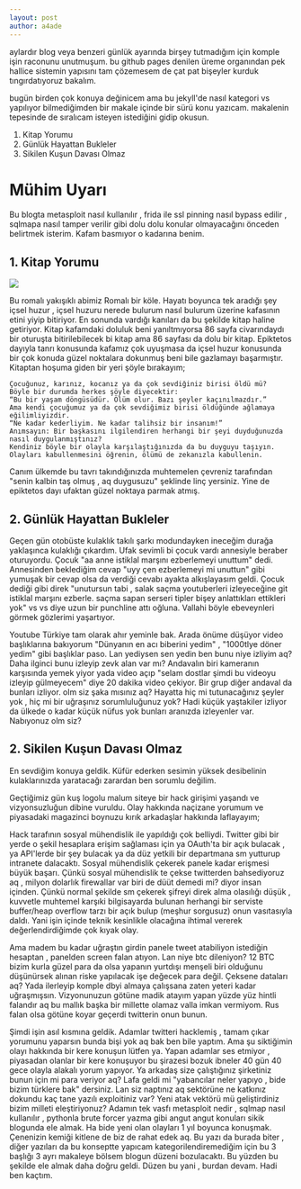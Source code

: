 ```yaml
---
layout: post
author: a4ade
---
```

aylardır blog veya benzeri günlük ayarında birşey tutmadığım için komple işin raconunu unutmuşum. bu github pages denilen üreme organından pek hallice sistemin yapısını tam çözemesem de çat pat bişeyler kurduk tıngırdatıyoruz bakalım.

bugün birden çok konuya değinicem ama bu jekyll'de nasıl kategori vs yapılıyor bilmediğimden bir makale içinde bir sürü konu yazıcam. makalenin tepesinde de sıralıcam isteyen istediğini gidip okusun. 


1. Kitap Yorumu
2. Günlük Hayattan Bukleler
3. Sikilen Kuşun Davası Olmaz

# Mühim Uyarı
Bu blogta metasploit nasıl kullanılır , frida ile ssl pinning nasıl bypass edilir , sqlmapa nasıl tamper verilir gibi dolu dolu konular olmayacağını önceden belirtmek isterim. Kafam basmıyor o kadarına benim.

## 1. Kitap Yorumu
![](https://i.hizliresim.com/wiBPSc.jpg)

Bu romalı yakışıklı abimiz Romalı bir köle. Hayatı boyunca tek aradığı şey içsel huzur , içsel huzuru nerede bulurum nasıl bulurum üzerine kafasının etini yiyip bitiriyor. En sonunda vardığı kanıları da bu şekilde kitap haline getiriyor. Kitap kafamdaki doluluk beni yanıltmıyorsa 86 sayfa civarındaydı bir oturuşta bitirilebilecek bi kitap ama 86 sayfası da dolu bir kitap. Epiktetos dayıyla tanrı konusunda kafamız çok uyuşmasa da içsel huzur konusunda bir çok konuda güzel noktalara dokunmuş beni bile gazlamayı başarmıştır. Kitaptan hoşuma giden bir yeri şöyle bırakayım;

```
Çocuğunuz, karınız, kocanız ya da çok sevdiğiniz birisi öldü mü? 
Böyle bir durumda herkes şöyle diyecektir:
“Bu bir yaşam döngüsüdür. Ölüm olur. Bazı şeyler kaçınılmazdır.”
Ama kendi çocuğumuz ya da çok sevdiğimiz birisi öldüğünde ağlamaya eğilimliyizdir.
“Ne kadar kederliyim. Ne kadar talihsiz bir insanım!”
Anımsayın: Bir başkasını ilgilendiren herhangi bir şeyi duyduğunuzda nasıl duygulanmıştınız?
Kendiniz böyle bir olayla karşılaştığınızda da bu duyguyu taşıyın.
Olayları kabullenmesini öğrenin, ölümü de zekanızla kabullenin.
```

Canım ülkemde bu tavrı takındığınızda muhtemelen çevreniz tarafından "senin kalbin taş olmuş , aq duygusuzu" şeklinde linç yersiniz. Yine de epiktetos dayı ufaktan güzel noktaya parmak atmış.

## 2. Günlük Hayattan Bukleler

Geçen gün otobüste kulaklık takılı şarkı modundayken ineceğim durağa yaklaşınca kulaklığı çıkardım. Ufak sevimli bi çocuk vardı annesiyle beraber oturuyordu. Çocuk "aa anne istiklal marşını ezberlemeyi unuttum" dedi. Annesinden beklediğim cevap "uyy çen ezberlemeyi mi unuttun" gibi yumuşak bir cevap olsa da verdiği cevabı ayakta alkışlayasım geldi. Çocuk dediği gibi direk "unutursun tabi , salak saçma youtuberleri izleyeceğine git istiklal marşını ezberle. saçma sapan serseri tipler bişey anlattıkları ettikleri yok" vs vs diye uzun bir punchline attı oğluna. Vallahi böyle ebeveynleri görmek gözlerimi yaşartıyor.

Youtube Türkiye tam olarak ahır yeminle bak. Arada önüme düşüyor video başlıklarına bakıyorum "Dünyanın en acı biberini yedim" , "1000tlye döner yedim" gibi başlıklar paso. Lan yediysen sen yedin ben bunu niye izliyim aq? Daha ilginci bunu izleyip zevk alan var mı? Andavalın biri kameranın karşısında yemek yiyor yada video açıp "selam dostlar şimdi bu videoyu izleyip gülmeyecem" diye 20 dakika video çekiyor. Bir grup diğer andaval da bunları izliyor. olm siz şaka mısınız aq? Hayatta hiç mi tutunacağınız şeyler yok , hiç mi bir uğraşınız sorumluluğunuz yok? Hadi küçük yaştakiler izliyor da ülkede o kadar küçük nüfus yok bunları aranızda izleyenler var. Nabıyonuz olm siz? 

## 2. Sikilen Kuşun Davası Olmaz

En sevdiğim konuya geldik. Küfür ederken sesimin yüksek desibelinin kulaklarınızda yaratacağı zarardan ben sorumlu değilim.

Geçtiğimiz gün kuş logolu malum siteye bir hack girişimi yaşandı ve vizyonsuzluğun dibine vuruldu. Olay hakkında naçizane yorumum ve piyasadaki magazinci boynuzu kırık arkadaşlar hakkında laflayayım;

Hack tarafının sosyal mühendislik ile yapıldığı çok belliydi. Twitter gibi bir yerde o şekil hesaplara erişim sağlaması için ya OAuth'ta bir açık bulacak , ya API'lerde bir şey bulacak ya da düz yetkili bir departmana sm yutturup intranete dalacaktı. Sosyal mühendislik çekerek panele kadar erişmesi büyük başarı. Çünkü sosyal mühendislik te çekse twitterden bahsediyoruz aq , milyon dolarlık firewallar var biri de düüt demedi mi? diyor insan içinden. Çünkü normal şekilde sm çekerek şifreyi direk alma olasılığı düşük , kuvvetle muhtemel karşıki bilgisayarda bulunan herhangi bir serviste buffer/heap overflow tarzı bir açık bulup (meşhur sorgusuz) onun vasıtasıyla daldı. Yani işin içinde teknik kesinlikle olacağına ihtimal vererek değerlendirdiğimde çok kıyak olay.

Ama madem bu kadar uğraştın girdin panele tweet atabiliyon istediğin hesaptan , panelden screen falan atıyon. Lan niye btc dileniyon? 12 BTC bizim kurla güzel para da olsa yapanın yurtdışı menşeli biri olduğunu düşünürsek alınan riske yapılacak işe değecek para değil. Çeksene dataları aq? Yada ilerleyip komple dbyi almaya çalışsana zaten yeteri kadar uğraşmışsın. Vizyonunuzun götüne madik atayım yapan yüzde yüz hintli falandır aq bu mallık başka bir millette olamaz valla imkan vermiyom. Rus falan olsa götüne koyar geçerdi twitterin onun bunun.

Şimdi işin asıl kısmına geldik. Adamlar twitteri hacklemiş , tamam çıkar yorumunu yaparsın bunda bişi yok aq bak ben bile yaptım. Ama şu siktiğimin olayı hakkında bir kere konuşun lütfen ya. Yapan adamlar ses etmiyor , piyasadan olanlar bir kere konuşuyor bu şirazesi bozuk ibneler 40 gün 40 gece olayla alakalı yorum yapıyor. Ya arkadaş size çalıştığınız şirketiniz bunun için mi para veriyor aq? Lafa geldi mi "yabancılar neler yapıyo , bide bizim türklere bak" dersiniz. Lan siz naptınız aq sektörüne ne katkınız dokundu kaç tane yazılı exploitiniz var? Yeni atak vektörü mü geliştirdiniz bizim milleti eleştiriyonuz? Adamın tek vasfı metasploit nedir , sqlmap nasıl kullanılır , pythonla brute forcer yazma gibi angut angut konuları sikik blogunda ele almak. Ha bide yeni olan olayları 1 yıl boyunca konuşmak. Çenenizin kemiği kitlene de biz de rahat edek aq. Bu yazı da burada biter , diğer yazıları da bu konseptte yapıcam kategorilendiremediğim için bu 3 başlığı 3 ayrı makaleye bölsem blogun düzeni bozulacaktı. Bu yüzden bu şekilde ele almak daha doğru geldi. Düzen bu yani , burdan devam. Hadi ben kaçtım.
